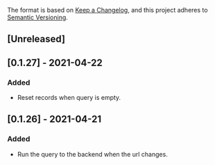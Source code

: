 The format is based on [Keep a Changelog](https://keepachangelog.com/en/1.0.0/),
and this project adheres to [Semantic Versioning](https://semver.org/spec/v2.0.0.html).

## [Unreleased]

## [0.1.27] - 2021-04-22

### Added
- Reset records when query is empty.

## [0.1.26] - 2021-04-21

### Added
- Run the query to the backend when the url changes.
